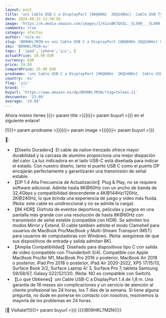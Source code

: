 ```yaml
---
layout: post
title: 'uni Cable USB C a DisplayPort [8K@60Hz  2K@240Hz]  Cable USB Type-C Thunderbolt 4 3 a Display Port [32 4 Gbps HDR VRR DP 1.4] para iPhone 15 MacBook Pro Air Mac Mini iPad Pro iMac S23 XPS 15  1 8m '
date: 2024-09-23 13:38:56
image: 'https://m.media-amazon.com/images/I/41zuBK7QX3L._SL500_._SL400_.jpg'
comments: true
category: ofertas
author: 'tole.es'
slug: 'B09HKL7M2N-es uni Cable USB C a DisplayPort [8K@60Hz 2K@240Hz] Cable USB...'
sku: 'B09HKL7M2N-es'
tags: [ 'ipad','iphone','🇪🇸', ]
actualPrice: 19.99 EUR
currency: EUR
price: 19.99
comparePrice: 25.99 EUR
prodname: 'uni Cable USB C a DisplayPort [8K@60Hz  2K@240Hz]  Cable USB Type-C Thunderbolt 4 3 a Display Port [32 4 Gbps HDR VRR DP 1.4] para iPhone 15 MacBook Pro Air Mac Mini iPad Pro iMac S23 XPS 15  1 8m '
country: 'es'
flag: '🇪🇸'
brand: ''
buyurl: 'https://www.amazon.es/dp/B09HKL7M2N/?tag=tolees-21'
descuento: '23.09'
average: '19.99'
---
```


Ahora mismo tienes [{{< param title >}}]({{< param buyurl >}}) en el siguiente enlace!

[![{{< param prodname >}}]({{< param image >}})]({{< param buyurl >}})

🔎:

- 【Diseño Duradero】El cable de nailon trenzado ofrece mayor durabilidad y la carcasa de aluminio proporciona una mejor disipación del calor. La luz indicadora en el lado USB-C está diseñada para indicar el estado. Con nuestro diseño, tanto el puerto USB C como el puerto DP encajarán perfectamente y garantizarán una transmisión de señal estable.
- 【DP 1.4 Alta Frecuencia de Actualización】Plug & Play, no se requiere software adicional. Admite hasta 8K@60Hz con un ancho de banda de 32,4Gbps y compatibilidad descendente a 4K@144Hz/120Hz, 2K@240Hz, lo que brinda una experiencia de juego y video más fluida. (Nota: este cable es unidireccional y no se admite la carga).
- 【8K HDR】Disfruta de eventos deportivos, películas y juegos en una pantalla más grande con una resolución de hasta 8K@60Hz con transmisión de señal estable (compatible con HDR). Se admiten los modos Mirror y Extend. El cable también admite el modo Clamshell para usuarios de MacBook Pro/MacBook y Multi-Stream Transport (MST) para usuarios de computadoras con Windows. (Nota: asegúrese de que sus dispositivos de entrada y salida admitan 8K).
- 【Amplia Compatibilidad】Diseñado para dispositivos tipo C con salida de video (compatible con Thunderbolt 3/4). Compatible con Apple MacBook Pro/Air M1, MacBook Pro 2016 o posterior, MacBook Air 2018 o posterior, iPad Pro 2018 o posterior, iPad Air 2020-2022, XPS 17/15/13, Surface Book 3/2, Surface Laptop 4/ 3, Surface Pro 7, tableta Samsung S9/S8/S7, Galaxy S22/S21/20. (Nota: NO es compatible con Switch).
- 【Lo que Obtienes】uni Cable USB-C a DisplayPort 1.4 de 1,8 m. Una garantía de 18 meses sin complicaciones y un servicio de atención al cliente profesional las 24 horas, los 7 días de la semana. Si tiene alguna pregunta, no dude en ponerse en contacto con nosotros, resolvemos la mayoría de los problemas en 24 horas.

[🛒 Visítala!!!]({{< param buyurl >}})
{{<world>}}B09HKL7M2N{{</world>}}
